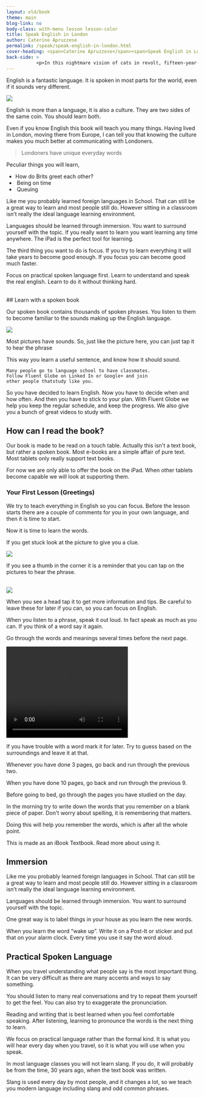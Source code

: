 ```yaml
---
layout: old/book
theme: main
blog-link: no
body-class: with-menu lesson lesson-color
title: Speak English in London
author: Caterine Apruzzese
permalink: /speak/speak-english-in-london.html
cover-heading: <span>Caterine Apruzzese</span><span>Speak English in London</span>
back-side: >
           <p>In this nightmare vision of cats in revolt, fifteen-year-old Alex and his friends set out on a diabolical orgy of robbery, rape, torture and murder. Alex is jailed for his teenage delinquency and the State tries to reform him - but at what cost?</p>
---
```


English is a fantastic language. It is spoken in most parts for the world, even if it sounds very different.

<img class="right-side" src="/assets/english-cup.jpg" onclick="Resolver('page::player::').setSrc('/assets/copper-likes-cuppa.mp3'); Resolver('page::player::').play();">

English is more than a language, it is also a culture. They are two sides of the same coin. You should learn both.

Even if you know English this book will teach you many things.
Having lived in London, moving there from Europe, I can tell you that knowing the culture makes you much better at communicating with Londoners.

<blockquote>Londoners have unique everyday words</blockquote>

Peculiar things you will learn,

* How do Brits greet each other?​
*  Being on time
* ​ Queuing​  

Like me you probably learned foreign languages in School. That can still be a great way to learn and most people still do. However sitting in a classroom isn’t really the ideal language learning environment.

Languages should be learned through immersion. You want to surround yourself with the topic. 
If you really want to learn you want learning any time anywhere.
The iPad is the perfect tool for learning.


The third thing you want to do is focus. If you try to learn everything it will take years to become good enough. If you focus you can become good much faster.

Focus on practical spoken language first. Learn to understand and speak the real english. 
Learn to do it without thinking hard.


<br class="column">
## Learn with a spoken book

Our spoken book contains thousands of spoken phrases. 
You listen to them to become familiar to the sounds making up the English language.

<img class="right-side" src="/assets/book-glasses.jpg" onclick="Resolver('page::player::').setSrc('/assets/i-dont-eat-nuts.mp3'); Resolver('page::player::').play();">

Most pictures have sounds. So, just like the picture here, you can just tap it to hear the phrase

This way you learn a useful sentence, and know how it should sound.

    Many people go to language school to have classmates. 
    Follow Fluent Globe on Linked In or Google+ and join 
    other people thatstudy like you.

So you have decided to learn English. Now you have to decide when and how often.
And then you have to stick to your plan.
With Fluent Globe we help you keep the regular schedule, and keep the progress.
We also give you a bunch of great videos to study with.


## How can I read the book?

Our book is made to be read on a touch table. Actually this isn't a text book, but rather a spoken book. Most e-books are a simple affair of pure text. Most tablets only really support text books.

For now we are only able to offer the book on the iPad. When other
tablets become capable we will look at supporting them.



### Your First Lesson (Greetings)

We try to teach everything in English so you can focus. Before the lesson starts there are a couple of comments for you in your own language, and then it is time to start.

Now it is time to learn the words.

If you get stuck look at the picture to give you a clue.

<img class="left-side-70" src="/assets/thumbprint.jpg" onclick="Resolver('page::player::').setSrc('/assets/i-dont-eat-nuts.mp3'); Resolver('page::player::').play();">

If you see a thumb in the corner it is a reminder that you can tap on the pictures to hear the phrase. 

<br>

<img class="right-side-80" src="/assets/queen-spoken.png">

When you see a head tap it to get more information and tips. Be careful to leave these for later if you can, so you can focus on English.

When you listen to a phrase, speak it out loud. In fact speak as much as you can. If you think of a word say it again.

Go through the words and meanings several times before the next page. 

<video width="320" height="240" preload="none">
	<source type="video/quicktime" src="/assets/first-lesson.mov" /> 
</video>

If you have trouble with a word mark it for later. Try to guess based on the surroundings and leave it at that.

Whenever you have done 3 pages, go back and run through the previous two.

When you have done 10 pages, go back and run through the previous 9.

Before going to bed, go through the pages you have studied on the day.

In the morning try to write down the words that you remember on a blank piece of paper.
Don't worry about spelling, it is remembering that matters.

Doing this will help you remember the words, which is after all the whole point.

This is made as an iBook Textbook. Read more about using it.





## Immersion

Like me you probably learned foreign languages in School. That can still be a great way to learn and most people still do. However sitting in a classroom isn’t really the ideal language learning environment.

Languages should be learned through immersion. You want to surround yourself with the topic.

One great way is to label things in your house as you learn the new words. 

When you learn the word “wake up”. Write it on a Post-It or sticker and put that on your alarm clock. Every time you use it say the word aloud.

## Practical Spoken Language

When you travel understanding what people say is the most important thing. It can be very difficult as there are many accents and ways to say something.

You should listen to many real conversations and try to repeat them yourself to get the feel. You can also try to exaggerate the pronunciation.

Reading and writing that is best learned when you feel comfortable speaking. After listening, learning to pronounce the words is the next thing to learn.

We focus on practical language rather than the formal kind. It is what you will hear every day when you travel, so it is what you will use when you speak.

In most language classes you will not learn slang. If you do, it will probably be from the time, 30 years ago, when the text book was written.

Slang is used every day by most people, and it changes a lot, so we teach you modern language including slang and odd common phrases.
